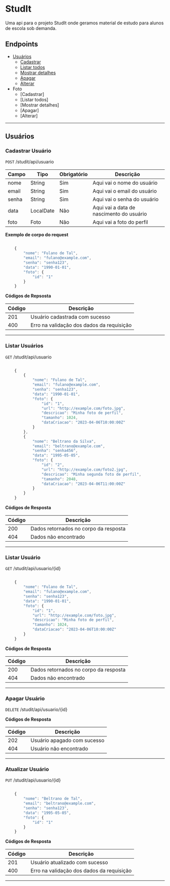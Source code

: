 # StudIt

Uma api para o projeto StudIt onde geramos material de estudo para alunos de escola sob demanda.

## Endpoints

- [Usuários](#usuários)
    - [Cadastrar](#cadastrar-usuário)
    - [Listar todos](#listar-usuários)
    - [Mostrar detalhes](#listar-usuário)
    - [Apagar](#apagar-usuário)
    - [Alterar](#atualizar-usuário)
- Foto
    - [Cadastrar]
    - [Listar todos]
    - [Mostrar detalhes]
    - [Apagar]
    - [Alterar]
---

## Usuários
### Cadastrar Usuário

`POST` /studit/api/usuario

| Campo | Tipo | Obrigatório | Descrição 
|-------|------|-------------|-----------
| nome | String | Sim | Aqui vai o nome do usuário
| email | String | Sim | Aqui vai o email do usuário
| senha | String | Sim | Aqui vai o senha do usuário
| data | LocalDate | Não | Aqui vai a data de nascimento do usuário
| foto | Foto | Não | Aqui vai a foto do perfil

**Exemplo de corpo do request**

```js

    {
        "nome": "Fulano de Tal",
        "email": "fulano@example.com",
        "senha": "senha123",
        "data": "1990-01-01",
        "foto": {
            "id": "1"
        }
    }

```

**Códigos de Repsosta**

| Código | Descrição
|--------|-----------
| 201 | Usuário cadastrada com sucesso
| 400 | Erro na validação dos dados da requisição

---

### Listar Usuários

`GET` /studit/api/usuario

```js

    {
        {
            "nome": "Fulano de Tal",
            "email": "fulano@example.com",
            "senha": "senha123",
            "data": "1990-01-01",
            "foto": {
                "id": "1",
                "url": "http://example.com/foto.jpg",
                "descricao": "Minha foto de perfil",
                "tamanho": 1024,
                "dataCriacao": "2023-04-06T10:00:00Z"
            }
        },
        {
            "nome": "Beltrano da Silva",
            "email": "beltrano@example.com",
            "senha": "senha456",
            "data": "1995-05-05",
            "foto": {
                "id": "2",
                "url": "http://example.com/foto2.jpg",
                "descricao": "Minha segunda foto de perfil",
                "tamanho": 2048,
                "dataCriacao": "2023-04-06T11:00:00Z"
            }
        }
    }

```

**Códigos de Resposta**

| Código | Descrição
|--------|-----------
| 200 | Dados retornados no corpo da resposta
| 404 | Dados não encontrado

---

### Listar Usuário

`GET` /studit/api/usuario/{id}

```js

    {
        "nome": "Fulano de Tal",
        "email": "fulano@example.com",
        "senha": "senha123",
        "data": "1990-01-01",
        "foto": {
            "id": "1",
            "url": "http://example.com/foto.jpg",
            "descricao": "Minha foto de perfil",
            "tamanho": 1024,
            "dataCriacao": "2023-04-06T10:00:00Z"
        }
    }

```

**Códigos de Resposta**

| Código | Descrição
|--------|-----------
| 200 | Dados retornados no corpo da resposta
| 404 | Dados não encontrado

---

### Apagar Usuário

`DELETE` /studit/api/usuario/{id}

**Códigos de Resposta**

| Código | Descrição
|--------|-----------
| 202 | Usuário apagado com sucesso
| 404 | Usuário não encontrado

---

### Atualizar Usuário

`PUT` /studit/api/usuario/{id}

```js

    {
        "nome": "Beltrano de Tal",
        "email": "beltrano@example.com",
        "senha": "senha123",
        "data": "1995-05-05",
        "foto": {
            "id": "1"
        }
    }

```

**Códigos de Resposta**

| Código | Descrição
|--------|-----------
| 201 | Usuário atualizado com sucesso
| 400 | Erro na validação dos dados da requisição

---